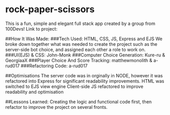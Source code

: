 # rock-paper-scissors
This is a fun, simple and elegant full stack app created by a group from 100Devs!
Link to project:

##How It Was Made:
###Tech Used: HTML, CSS, JS, Express and EJS
We broke down together what was needed to create the project such as the server-side bot choice, and assigned each other a role to work on. 
###UI(EJS) & CSS: John-Monk
###Computer Choice Generation: Kure-ru & GeorgiaaX
###Player Choice And Score Tracking: matthewmonolith & a-rud017 
###Refactoring Code: a-rud017

##Optimisations
The server code was in orginally in NODE, however it was refactored into Express for significant readability improvements.
HTML was switched to EJS view engine
Client-side JS refactored to improve readability and optimisation

##Lessons Learned:
Creating the logic and functional code first, then refactor to improve the project on several fronts.
